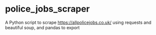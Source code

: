 # police_jobs_scraper
A Python script to scrape https://allpolicejobs.co.uk/ using requests and beautiful soup, and pandas to export
